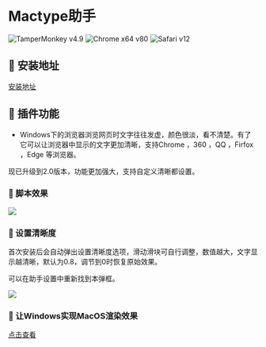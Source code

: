 # Mactype助手
![TamperMonkey v4.9](https://img.shields.io/badge/TamperMonkey-v4.8-brightgreen.svg) ![Chrome x64 v80](https://img.shields.io/badge/Chrome%20x64-v80.0-brightgreen.svg) ![Safari v12](https://img.shields.io/badge/Safari%20-v12.0-brightgreen.svg)

## 💽 安装地址
[安装地址](	https://www.baiduyun.wiki/tool/install-mactype.html)

## 🔧 插件功能
- Windows下的浏览器浏览网页时文字往往发虚，颜色很淡，看不清楚。有了它可以让浏览器中显示的文字更加清晰，支持Chrome <Icon name="chrome" />，360 <Icon name="360" />，QQ <Icon name="qq" />，Firfox <Icon name="firefox" />，Edge <Icon name="edge" /> 等浏览器。

现已升级到2.0版本，功能更加强大，支持自定义清晰都设置。

### 🎨 脚本效果

![](https://i.loli.net/2021/01/27/VYN5QTcWwDUSrdF.gif)

### 🎨 设置清晰度

首次安装后会自动弹出设置清晰度选项，滑动滑块可自行调整，数值越大，文字显示越清晰，默认为0.8，调节到0时恢复原始效果。

可以在助手设置中重新找到本弹框。

![](https://i.loli.net/2021/01/27/5rIxkp7jGoEiCfY.png)

### 📖 让Windows实现MacOS渲染效果

[点击查看](https://mp.weixin.qq.com/s/uCBoHZkJiFbd42RyRvQoUA)
